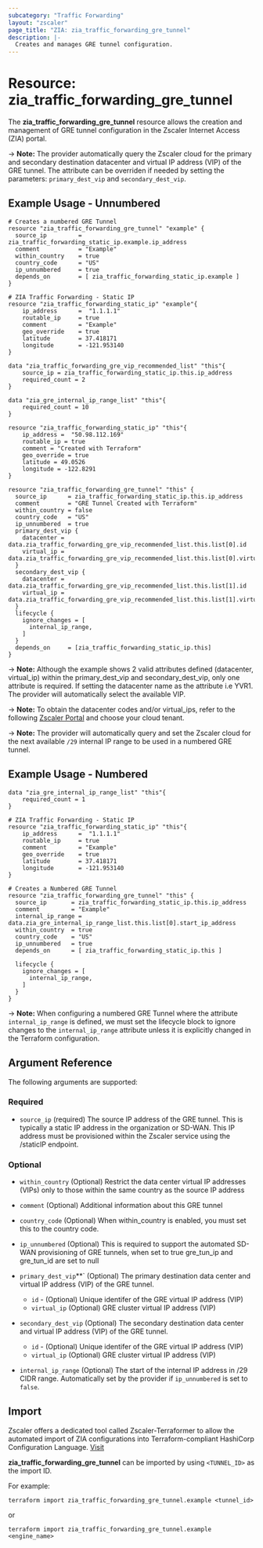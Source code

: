 ```yaml
---
subcategory: "Traffic Forwarding"
layout: "zscaler"
page_title: "ZIA: zia_traffic_forwarding_gre_tunnel"
description: |-
  Creates and manages GRE tunnel configuration.
---
```


# Resource: zia_traffic_forwarding_gre_tunnel

The **zia_traffic_forwarding_gre_tunnel** resource allows the creation and management of GRE tunnel configuration in the Zscaler Internet Access (ZIA) portal.

-> **Note:** The provider automatically query the Zscaler cloud for the primary and secondary destination datacenter and virtual IP address (VIP) of the GRE tunnel. The attribute can be overriden if needed by setting the parameters: `primary_dest_vip` and `secondary_dest_vip`.

## Example Usage - Unnumbered

```hcl
# Creates a numbered GRE Tunnel
resource "zia_traffic_forwarding_gre_tunnel" "example" {
  source_ip         = zia_traffic_forwarding_static_ip.example.ip_address
  comment           = "Example"
  within_country    = true
  country_code      = "US"
  ip_unnumbered     = true
  depends_on        = [ zia_traffic_forwarding_static_ip.example ]
}

# ZIA Traffic Forwarding - Static IP
resource "zia_traffic_forwarding_static_ip" "example"{
    ip_address      =  "1.1.1.1"
    routable_ip     = true
    comment         = "Example"
    geo_override    = true
    latitude        = 37.418171
    longitude       = -121.953140
}
```

```hcl
data "zia_traffic_forwarding_gre_vip_recommended_list" "this"{
    source_ip = zia_traffic_forwarding_static_ip.this.ip_address
    required_count = 2
}

data "zia_gre_internal_ip_range_list" "this"{
    required_count = 10
}

resource "zia_traffic_forwarding_static_ip" "this"{
    ip_address =  "50.98.112.169"
    routable_ip = true
    comment = "Created with Terraform"
    geo_override = true
    latitude = 49.0526
    longitude = -122.8291
}

resource "zia_traffic_forwarding_gre_tunnel" "this" {
  source_ip      = zia_traffic_forwarding_static_ip.this.ip_address
  comment        = "GRE Tunnel Created with Terraform"
  within_country = false
  country_code   = "US"
  ip_unnumbered  = true
  primary_dest_vip {
    datacenter = data.zia_traffic_forwarding_gre_vip_recommended_list.this.list[0].id
    virtual_ip = data.zia_traffic_forwarding_gre_vip_recommended_list.this.list[0].virtual_ip
  }
  secondary_dest_vip {
    datacenter = data.zia_traffic_forwarding_gre_vip_recommended_list.this.list[1].id
    virtual_ip = data.zia_traffic_forwarding_gre_vip_recommended_list.this.list[1].virtual_ip
  }
  lifecycle {
    ignore_changes = [
      internal_ip_range,
    ]
  }
  depends_on     = [zia_traffic_forwarding_static_ip.this]
}
```

-> **Note:** Although the example shows 2 valid attributes defined (datacenter, virtual_ip) within the primary_dest_vip and secondary_dest_vip, only one attribute is required. If setting the datacenter name as the attribute i.e YVR1. The provider will automatically select the available VIP.

-> **Note:** To obtain the datacenter codes and/or virtual_ips, refer to the following [Zscaler Portal](https://config.zscaler.com/zscloud.net/cenr) and choose your cloud tenant.

-> **Note:** The provider will automatically query and set the Zscaler cloud for the next available `/29` internal IP range to be used in a numbered GRE tunnel.

## Example Usage - Numbered

```hcl
data "zia_gre_internal_ip_range_list" "this"{
    required_count = 1
}

# ZIA Traffic Forwarding - Static IP
resource "zia_traffic_forwarding_static_ip" "this"{
    ip_address      =  "1.1.1.1"
    routable_ip     = true
    comment         = "Example"
    geo_override    = true
    latitude        = 37.418171
    longitude       = -121.953140
}

# Creates a Numbered GRE Tunnel
resource "zia_traffic_forwarding_gre_tunnel" "this" {
  source_ip       = zia_traffic_forwarding_static_ip.this.ip_address
  comment         = "Example"
  internal_ip_range = data.zia_gre_internal_ip_range_list.this.list[0].start_ip_address
  within_country  = true
  country_code    = "US"
  ip_unnumbered   = true
  depends_on      = [ zia_traffic_forwarding_static_ip.this ]

  lifecycle {
    ignore_changes = [
      internal_ip_range,
    ]
  }
}
```

-> **Note:** When configuring a numbered GRE Tunnel where the attribute `internal_ip_range` is defined, we must set the lifecycle block to ignore changes to the ``internal_ip_range`` attribute unless it is explicitly changed in the Terraform configuration.

## Argument Reference

The following arguments are supported:

### Required

* `source_ip` (required) The source IP address of the GRE tunnel. This is typically a static IP address in the organization or SD-WAN. This IP address must be provisioned within the Zscaler service using the /staticIP endpoint.

### Optional

* `within_country` (Optional) Restrict the data center virtual IP addresses (VIPs) only to those within the same country as the source IP address
* `comment` (Optional) Additional information about this GRE tunnel
* `country_code` (Optional) When within_country is enabled, you must set this to the country code.
* `ip_unnumbered` (Optional) This is required to support the automated SD-WAN provisioning of GRE tunnels, when set to true gre_tun_ip and gre_tun_id are set to null
* `primary_dest_vip`**` (Optional) The primary destination data center and virtual IP address (VIP) of the GRE tunnel.
  * `id` - (Optional) Unique identifer of the GRE virtual IP address (VIP)
  * `virtual_ip` (Optional) GRE cluster virtual IP address (VIP)

* `secondary_dest_vip` (Optional) The secondary destination data center and virtual IP address (VIP) of the GRE tunnel.
  * `id` - (Optional) Unique identifer of the GRE virtual IP address (VIP)
  * `virtual_ip` (Optional) GRE cluster virtual IP address (VIP)

* `internal_ip_range` (Optional) The start of the internal IP address in /29 CIDR range. Automatically set by the provider if `ip_unnumbered` is set to `false`.

## Import

Zscaler offers a dedicated tool called Zscaler-Terraformer to allow the automated import of ZIA configurations into Terraform-compliant HashiCorp Configuration Language.
[Visit](https://github.com/zscaler/zscaler-terraformer)

**zia_traffic_forwarding_gre_tunnel** can be imported by using `<TUNNEL_ID>` as the import ID.

For example:

```shell
terraform import zia_traffic_forwarding_gre_tunnel.example <tunnel_id>
```

or

```shell
terraform import zia_traffic_forwarding_gre_tunnel.example <engine_name>
```
